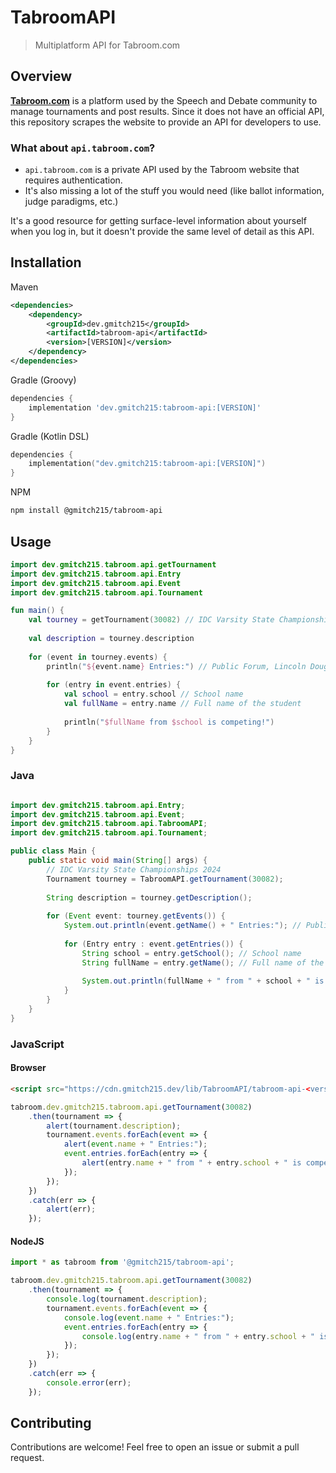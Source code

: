 # TabroomAPI

> Multiplatform API for Tabroom.com

## Overview

[**Tabroom.com**](https://tabroom.com) is a platform used by the Speech and Debate community to manage tournaments and post results.
Since it does not have an official API, this repository scrapes the website to provide an API for developers to use.

### What about `api.tabroom.com`?

- `api.tabroom.com` is a private API used by the Tabroom website that requires authentication.
- It's also missing a lot of the stuff you would need (like ballot information, judge paradigms, etc.)

It's a good resource for getting surface-level information about yourself when you log in, but it doesn't provide the same level of detail as this API.

## Installation

Maven
```xml
<dependencies>
    <dependency>
        <groupId>dev.gmitch215</groupId>
        <artifactId>tabroom-api</artifactId>
        <version>[VERSION]</version>
    </dependency>
</dependencies>
```

Gradle (Groovy)
```groovy
dependencies {
    implementation 'dev.gmitch215:tabroom-api:[VERSION]'
}
```

Gradle (Kotlin DSL)
```kts
dependencies {
    implementation("dev.gmitch215:tabroom-api:[VERSION]")
}
```

NPM
```bash
npm install @gmitch215/tabroom-api
```

## Usage

```kotlin
import dev.gmitch215.tabroom.api.getTournament
import dev.gmitch215.tabroom.api.Entry
import dev.gmitch215.tabroom.api.Event
import dev.gmitch215.tabroom.api.Tournament

fun main() {
    val tourney = getTournament(30082) // IDC Varsity State Championships 2024
    
    val description = tourney.description
    
    for (event in tourney.events) {
        println("${event.name} Entries:") // Public Forum, Lincoln Douglas, Policy, Extemporanous Speaking, etc.
        
        for (entry in event.entries) {
            val school = entry.school // School name
            val fullName = entry.name // Full name of the student
            
            println("$fullName from $school is competing!")
        }
    }
}
```

### Java

```java

import dev.gmitch215.tabroom.api.Entry;
import dev.gmitch215.tabroom.api.Event;
import dev.gmitch215.tabroom.api.TabroomAPI;
import dev.gmitch215.tabroom.api.Tournament;

public class Main {
    public static void main(String[] args) {
        // IDC Varsity State Championships 2024
        Tournament tourney = TabroomAPI.getTournament(30082);
        
        String description = tourney.getDescription();
        
        for (Event event: tourney.getEvents()) {
            System.out.println(event.getName() + " Entries:"); // Public Forum, Lincoln Douglas, Policy, Extemporanous Speaking, etc.
            
            for (Entry entry : event.getEntries()) {
                String school = entry.getSchool(); // School name
                String fullName = entry.getName(); // Full name of the student
                
                System.out.println(fullName + " from " + school + " is competing!");
            }
        }
    }
}
```

### JavaScript

#### Browser

```html
<script src="https://cdn.gmitch215.dev/lib/TabroomAPI/tabroom-api-<version>.js"></script>
```

```js
tabroom.dev.gmitch215.tabroom.api.getTournament(30082)
    .then(tournament => {
        alert(tournament.description);
        tournament.events.forEach(event => {
            alert(event.name + " Entries:");
            event.entries.forEach(entry => {
                alert(entry.name + " from " + entry.school + " is competing!");
            });
        });
    })
    .catch(err => {
        alert(err);
    });
```

#### NodeJS

```js
import * as tabroom from '@gmitch215/tabroom-api';

tabroom.dev.gmitch215.tabroom.api.getTournament(30082)
    .then(tournament => {
        console.log(tournament.description);
        tournament.events.forEach(event => {
            console.log(event.name + " Entries:");
            event.entries.forEach(entry => {
                console.log(entry.name + " from " + entry.school + " is competing!");
            });
        });
    })
    .catch(err => {
        console.error(err);
    });
```

## Contributing

Contributions are welcome! Feel free to open an issue or submit a pull request.
